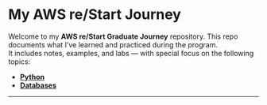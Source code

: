 # My AWS re/Start Journey   

Welcome to my **AWS re/Start Graduate Journey** repository. 
This repo documents what I’ve learned and practiced during the program.  
It includes notes, examples, and labs —  with special focus on the following topics: 

- [**Python**](./LABS/PYTHON/) 
- [**Databases**](./LABS/DATABASES/) 

---
